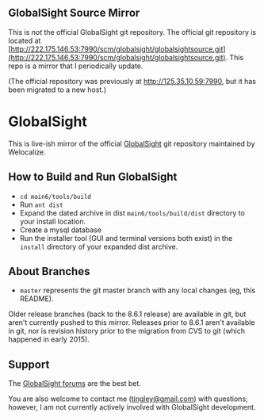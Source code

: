 GlobalSight Source Mirror
-------------------------------------------------------------

This is *not* the official GlobalSight git repository.  The official
git repository is located at [http://222.175.146.53:7990/scm/globalsight/globalsightsource.git](http://222.175.146.53:7990/scm/globalsight/globalsightsource.git).
This repo is a mirror that I periodically update.

(The official repository was previously at http://125.35.10.59:7990, but it has been migrated to a new host.)

GlobalSight
===========

This is live-ish mirror of the official [GlobalSight](http://globalsight.com)
git repository maintained by Welocalize.


How to Build and Run GlobalSight
--------------------------------
* `cd main6/tools/build`
* Run `ant dist`
* Expand the dated archive in dist `main6/tools/build/dist` directory to your install location.
* Create a mysql database
* Run the installer tool (GUI and terminal versions both exist) in the `install` directory of your expanded dist archive.

About Branches
--------------
* `master` represents the git master branch with any local changes (eg, this README).

Older release branches (back to the 8.6.1 release) are available in git, but
aren't currently pushed to this mirror.  Releases prior to 8.6.1 aren't
available in git, nor is revision history prior to the migration from CVS to
git (which happened in early 2015).

Support
-------
The [GlobalSight forums](http://www.globalsight.com/forums/) are the best bet.

You are also welcome to contact me (tingley@gmail.com) with
questions; however, I am not currently actively involved with GlobalSight
development.
